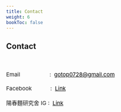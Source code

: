 ```yaml
---
title: Contact
weight: 6
bookToc: false
---
```

## **Contact**
<style>
a.mylink{
	color: #000000;
	text-decoration:underline;
}
a.mylink:hover{
	opacity: 0.5;
	text-decoration:none;
}
a.mylink:visited {
	color:#000000;
	text-decoration:none;
}
</style>
<div style="font-size:15px">
<br /><br />
Email&nbsp;&nbsp;&nbsp;&nbsp;&nbsp;&nbsp;&nbsp;&nbsp;&nbsp;&nbsp;&nbsp;&nbsp;&nbsp;&nbsp;&nbsp;&nbsp;&nbsp;&nbsp;&nbsp;:&nbsp; <a class="mylink" href="mailto:gotop0728@gmail.com">gotop0728@gmail.com</a>
<br /><br />
Facebook&nbsp;&nbsp;&nbsp;&nbsp;&nbsp;&nbsp;&nbsp;&nbsp;&nbsp;&nbsp;&nbsp;&nbsp;: &nbsp;<a class="mylink" href="https://www.facebook.com/profile.php?id=1121106912">Link</a>
<br /><br />
陽春麵研究舍 IG : &nbsp;<a class="mylink" href="https://www.instagram.com/simplenoodle.art/">Link</a>
</div>